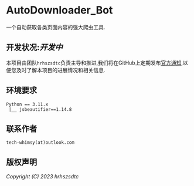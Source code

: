 # AutoDownloader_Bot

一个自动获取各类页面内容的强大爬虫工具.

## 开发状况:***开发中***  

本项目由团队`hrhszsdtc`负责主导和推进,我们将在GitHub上定期发布[官方通知](https://github.com/hrhszsdtc/AutoDownloader_Bot/discussions),以便您及时了解本项目的进展情况和相关信息.

## 环境要求
```
Python == 3.11.x  
 |__ jsbeautifier==1.14.8

```

## 联系作者

`tech-whimsy(at)outlook.com`

## 版权声明

*Copyright (C) 2023 hrhszsdtc*
